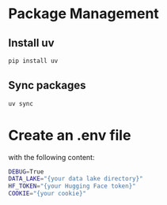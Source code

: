 # Package Management

## Install uv

```sh
pip install uv 
```

## Sync packages

```sh
uv sync
```

# Create an .env file

with the following content:

```zsh
DEBUG=True
DATA_LAKE="{your data lake directory}"
HF_TOKEN="{your Hugging Face token}"
COOKIE="{your cookie}"
```
